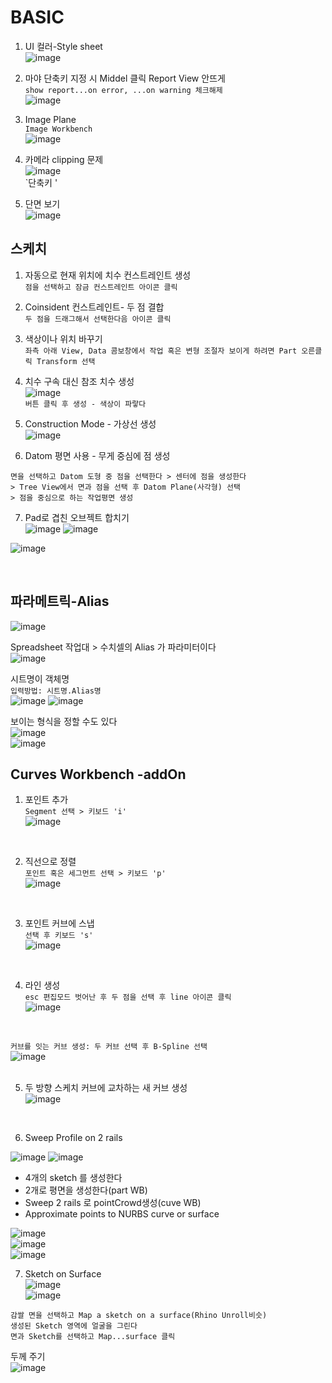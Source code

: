 BASIC
=======
1. UI 컬러-Style sheet  
![image](https://user-images.githubusercontent.com/30430227/131780961-02d097a0-22f2-48e0-bbca-710de3ad50fd.png)  

2. 마야 단축키 지정 시 Middel 클릭 Report View 안뜨게  
`show report...on error, ...on warning 체크해제`  
![image](https://user-images.githubusercontent.com/30430227/131781121-c186f8fa-a93c-4beb-8122-109e10ea2daa.png)  

3. Image Plane  
`Image Workbench`  
![image](https://user-images.githubusercontent.com/30430227/132084141-cda0c451-d4ce-46cc-b149-08a3ac0dfcaf.png)

4. 카메라 clipping 문제  
![image](https://user-images.githubusercontent.com/30430227/132088006-49a2f788-4a14-4c8f-a4dc-acce6fa02604.png)  
`단축키 '

5. 단면 보기  
![image](https://user-images.githubusercontent.com/30430227/132088500-43b73b5e-262b-49c0-9cf3-2e26b1e8149e.png)  


스케치
--------
1. 자동으로 현재 위치에 치수 컨스트레인트 생성  
`점을 선택하고 잠금 컨스트레인트 아이콘 클릭 `  

2. Coinsident 컨스트레인트- 두 점 결합  
`두 점을 드래그해서 선택한다음 아이콘 클릭`  

3. 색상이나 위치 바꾸기  
`좌측 아래 View, Data 콤보창에서 작업 혹은 변형 조절자 보이게 하려면 Part 오른클릭 Transform 선택`  

4. 치수 구속 대신 참조 치수 생성  
![image](https://user-images.githubusercontent.com/30430227/131782080-41dd83a4-b94d-4340-9a02-d6fbe01bd68f.png)  
`버튼 클릭 후 생성 - 색상이 파랗다`  

5. Construction Mode - 가상선 생성  
![image](https://user-images.githubusercontent.com/30430227/131782455-7d8a157b-ed44-4528-af9c-3aadad83e4fd.png)  

6. Datom 평면 사용 - 무게 중심에 점 생성  
```
면을 선택하고 Datom 도형 중 점을 선택한다 > 센터에 점을 생성한다 
> Tree View에서 면과 점을 선택 후 Datom Plane(사각형) 선택
> 점을 중심으로 하는 작업평면 생성
```

7. Pad로 겹친 오브젝트 합치기  
![image](https://user-images.githubusercontent.com/30430227/131791690-e69957e2-c31c-41f8-99cb-c606c08e7686.png)
![image](https://user-images.githubusercontent.com/30430227/131791762-d4511337-ee34-4975-a056-884d288aff54.png)  

![image](https://user-images.githubusercontent.com/30430227/131791737-46b5d4b8-b279-46e7-90c4-40e7fe5a5764.png)  

<br>

파라메트릭-Alias
------------------
![image](https://user-images.githubusercontent.com/30430227/131803448-280762e7-ae6e-470a-8da5-44ca3ca4e195.png)  

Spreadsheet 작업대 > 수치셀의 Alias 가 파라미터이다  
![image](https://user-images.githubusercontent.com/30430227/131802727-4c09dafc-e73e-42a0-b5fe-4fa457c455c9.png)  
  
시트명이 객체명  
`입력방법: 시트명.Alias명`  
![image](https://user-images.githubusercontent.com/30430227/131802975-ecdeb743-1f0b-4114-9048-18a62aefcb85.png)
![image](https://user-images.githubusercontent.com/30430227/131803218-31486d60-6f5c-4c90-858c-84a6501ad637.png)  

보이는 형식을 정할 수도 있다  
![image](https://user-images.githubusercontent.com/30430227/131804267-a28032e9-23de-4861-90a9-587fb29ebfee.png)  
![image](https://user-images.githubusercontent.com/30430227/131804401-50931f43-f95c-48cd-ac6d-4c9289569376.png)  

Curves Workbench -addOn
-------------------
1. 포인트 추가  
`Segment 선택 > 키보드 'i' `  
![image](https://user-images.githubusercontent.com/30430227/131985690-80b8a6b1-b1ed-44b8-980e-0b5c1e44737c.png)  
<br>

2. 직선으로 정렬  
`포인트 혹은 세그먼트 선택 > 키보드 'p'`  
![image](https://user-images.githubusercontent.com/30430227/131986156-9d84adc1-25b9-4d38-9f79-fbc97f557376.png)  
<br>

3. 포인트 커브에 스냅  
`선택 후 키보드 's'`  
![image](https://user-images.githubusercontent.com/30430227/131986918-c20dff11-8caa-487a-99c3-0002b3badd96.png)  
<br>

4. 라인 생성  
`esc 편집모드 벗어난 후 두 점을 선택 후 line 아이콘 클릭`  
![image](https://user-images.githubusercontent.com/30430227/131987612-d437f217-5124-4256-9b41-fd29a8656a19.png)  
<br>

`커브를 잇는 커브 생성: 두 커브 선택 후 B-Spline 선택`  
![image](https://user-images.githubusercontent.com/30430227/131988245-bcfcb467-5db1-43f5-b912-b716ffc34563.png)  
<br>

5. 두 방향 스케치 커브에 교차하는 새 커브 생성  
![image](https://user-images.githubusercontent.com/30430227/132084910-419bb887-2a73-49f6-9b7f-2d69b240d9b6.png)  
<br>

6. Sweep Profile on 2 rails  

![image](https://user-images.githubusercontent.com/30430227/132086167-ed509ddd-e211-4a62-b89c-b69485d760c2.png)
![image](https://user-images.githubusercontent.com/30430227/132086179-a9bc9324-2d66-4119-b630-9ee74d47ac96.png)  

- 4개의 sketch 를 생성한다
- 2개로 평면을 생성한다(part WB)
- Sweep 2 rails 로 pointCrowd생성(cuve WB)
- Approximate points to NURBS curve or surface

![image](https://user-images.githubusercontent.com/30430227/132086261-14fd865b-772b-4544-8a55-a7097d31794c.png)  
![image](https://user-images.githubusercontent.com/30430227/132086253-1da1a365-70d6-4836-a699-cd600f41fbb5.png)  
![image](https://user-images.githubusercontent.com/30430227/132086232-0ed85f83-d8d7-432a-924c-6e0e8be1fcbf.png)  


7. Sketch on Surface  
![image](https://user-images.githubusercontent.com/30430227/132088235-2dea01d7-09bf-46de-9df4-ddc0a984c0d2.png)  
![image](https://user-images.githubusercontent.com/30430227/132088219-acf33af5-5a6b-47c3-804c-0bbdac77a42e.png)  
```
감쌀 면을 선택하고 Map a sketch on a surface(Rhino Unroll비슷)
생성된 Sketch 영역에 얼굴을 그린다
면과 Sketch를 선택하고 Map...surface 클릭
```
두께 주기  
![image](https://user-images.githubusercontent.com/30430227/132088385-82e15890-0d92-4c49-8ca1-1aefe3475a69.png)


